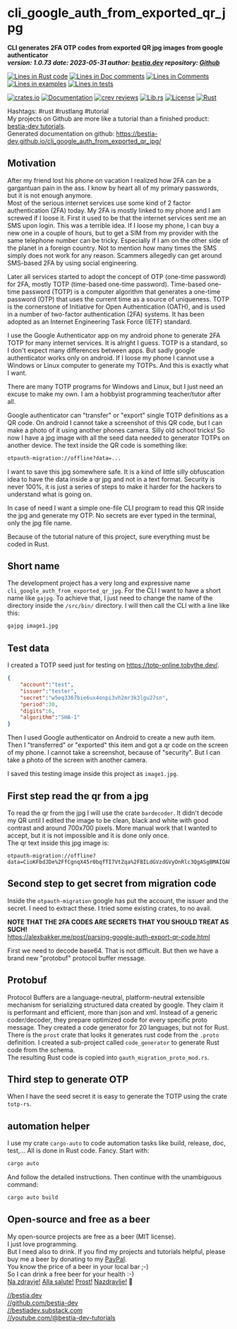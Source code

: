[//]: # (auto_md_to_doc_comments segment start A)

# cli_google_auth_from_exported_qr_jpg

[//]: # (auto_cargo_toml_to_md start)

**CLI generates 2FA OTP codes from exported QR jpg images from google authenticator**  
***version: 1.0.73 date: 2023-05-31 author: [bestia.dev](https://bestia.dev) repository: [Github](https://github.com/bestia-dev/cli_google_auth_from_exported_qr_jpg)***  

[//]: # (auto_cargo_toml_to_md end)

[//]: # (auto_lines_of_code start)
[![Lines in Rust code](https://img.shields.io/badge/Lines_in_Rust-311-green.svg)](https://github.com/bestia-dev/cli_google_auth_from_exported_qr_jpg/)
[![Lines in Doc comments](https://img.shields.io/badge/Lines_in_Doc_comments-150-blue.svg)](https://github.com/bestia-dev/cli_google_auth_from_exported_qr_jpg/)
[![Lines in Comments](https://img.shields.io/badge/Lines_in_comments-58-purple.svg)](https://github.com/bestia-dev/cli_google_auth_from_exported_qr_jpg/)
[![Lines in examples](https://img.shields.io/badge/Lines_in_examples-0-yellow.svg)](https://github.com/bestia-dev/cli_google_auth_from_exported_qr_jpg/)
[![Lines in tests](https://img.shields.io/badge/Lines_in_tests-0-orange.svg)](https://github.com/bestia-dev/cli_google_auth_from_exported_qr_jpg/)

[//]: # (auto_lines_of_code end)

[![crates.io](https://img.shields.io/crates/v/cli_google_auth_from_exported_qr_jpg.svg)](https://crates.io/crates/cli_google_auth_from_exported_qr_jpg) [![Documentation](https://docs.rs/cli_google_auth_from_exported_qr_jpg/badge.svg)](https://docs.rs/cli_google_auth_from_exported_qr_jpg/) [![crev reviews](https://web.crev.dev/rust-reviews/badge/crev_count/cli_google_auth_from_exported_qr_jpg.svg)](https://web.crev.dev/rust-reviews/crate/cli_google_auth_from_exported_qr_jpg/) [![Lib.rs](https://img.shields.io/badge/Lib.rs-rust-orange.svg)](https://lib.rs/crates/cli_google_auth_from_exported_qr_jpg/) [![License](https://img.shields.io/badge/license-MIT-blue.svg)](https://github.com/bestia-dev/cli_google_auth_from_exported_qr_jpg/blob/master/LICENSE) [![Rust](https://github.com/bestia-dev/cli_google_auth_from_exported_qr_jpg/actions/workflows/fmt-build-test.yml/badge.svg)](https://github.com/bestia-dev/cli_google_auth_from_exported_qr_jpg/actions/)  

Hashtags: #rust #rustlang #tutorial  
My projects on Github are more like a tutorial than a finished product: [bestia-dev tutorials](https://github.com/bestia-dev/tutorials_rust_wasm).  
Generated documentation on github: <https://bestia-dev.github.io/cli_google_auth_from_exported_qr_jpg/>  

## Motivation

After my friend lost his phone on vacation I realized how 2FA can be a gargantuan pain in the ass. I know by heart all of my primary passwords, but it is not enough anymore.  
Most of the serious internet services use some kind of 2 factor authentication (2FA) today. My 2FA is mostly linked to my phone and I am screwed if I loose it. First it used to be that the internet services sent me an SMS upon login. This was a terrible idea. If I loose my phone, I can buy a new one in a couple of hours, but to get a SIM from my provider with the same telephone number can be tricky. Especially if I am on the other side of the planet in a foreign country. Not to mention how many times the SMS simply does not work for any reason. Scammers allegedly can get around SMS-based 2FA by using social engineering.  

Later all services started to adopt the concept of OTP (one-time password) for 2FA, mostly TOTP (time-based one-time password). Time-based one-time password (TOTP) is a computer algorithm that generates a one-time password (OTP) that uses the current time as a source of uniqueness. TOTP is the cornerstone of Initiative for Open Authentication (OATH), and is used in a number of two-factor authentication (2FA) systems. It has been adopted as an Internet Engineering Task Force (IETF) standard.  

I use the Google Authenticator app on my android phone to generate 2FA TOTP for many internet services. It is alright I guess. TOTP is a standard, so I don't expect many differences between apps. But sadly google authenticator works only on android. If I loose my phone I cannot use a Windows or Linux computer to generate my TOTPs. And this is exactly what I want.

There are many TOTP programs for Windows and Linux, but I just need an excuse to make my own. I am a hobbyist programming teacher/tutor after all.

Google authenticator can "transfer" or "export" single TOTP definitions as a QR code. On android I cannot take a screenshot of this QR code, but I can make a photo of it using another phones camera. Silly old school tricks! So now I have a jpg image with all the seed data needed to generator TOTPs on another device. The text inside the QR code is something like:

```bash
otpauth-migration://offline?data=...
```

I want to save this jpg somewhere safe. It is a kind of little silly obfuscation idea to have the data inside a qr jpg and not in a text format. Security is never 100%, it is just a series of steps to make it harder for the hackers to understand what is going on.  

In case of need I want a simple one-file CLI program to read this QR inside the jpg and generate my OTP. No secrets are ever typed in the terminal, only the jpg file name.

Because of the tutorial nature of this project, sure everything must be coded in Rust.  

## Short name

The development project has a very long and expressive name `cli_google_auth_from_exported_qr_jpg`. For the CLI I want to have a short name like `gajpg`. To achieve that, I just need to change the name of the directory inside the `/src/bin/` directory. I will then call the CLI with a line like this:

```bash
gajpg image1.jpg
```

## Test data

I created a TOTP seed just for testing on <https://totp-online.tobythe.dev/>.

```json
{
    "account":"test",
    "issuer":"tester",
    "secret":"w5eq3367bie6ux4onpi3vh2mr3k3lgu27sn",
    "period":30,
    "digits":6,
    "algorithm":"SHA-1"
}
```
  
Then I used Google authenticator on Android to create a new auth item. Then I "transferred" or "exported" this item and got a qr code on the screen of my phone. I cannot take a screenshot, because of "security". But I can take a photo of the screen with another camera.  

I saved this testing image inside this project as `image1.jpg`.  

## First step read the qr from a jpg

To read the qr from the jpg I will use the crate `bardecoder`. It didn't decode my QR until I edited the image to be clean, black and white with good contrast and around 700x700 pixels. More manual work that I wanted to accept, but it is not impossible and it is done only once.  
The qr text inside this jpg image is:

```text
otpauth-migration://offline?data=CioKFbdJDe%2FfCgnqX45r0bqfTI7VtZqa%2FBILdGVzdGVyOnRlc3QgASgBMAIQARgBIAAo0tfy2Qc%3D
```

## Second step to get secret from migration code

Inside the `otpauth-migration` google has put the account, the issuer and the secret. I need to extract these. I tried some existing crates, to no avail.

**NOTE THAT THE 2FA CODES ARE SECRETS THAT YOU SHOULD TREAT AS SUCH!**  
<https://alexbakker.me/post/parsing-google-auth-export-qr-code.html>

First we need to decode base64. That is not difficult.
But then we have a brand new "protobuf" protocol buffer message.

## Protobuf

Protocol Buffers are a language-neutral, platform-neutral extensible mechanism for serializing structured data created by google. They claim it is performant and efficient, more than json and xml. Instead of a generic coder/decoder, they prepare optimized code for every specific proto message. They created a code generator for 20 languages, but not for Rust. There is the `prost` crate that looks it generates rust code from the `.proto` definition. I created a sub-project called `code_generator` to generate Rust code from the schema.  
The resulting Rust code is copied into `gauth_migration_proto_mod.rs`.  

## Third step to generate OTP

When I have the seed secret it is easy to generate the TOTP using the crate `totp-rs`.

## automation helper

I use my crate `cargo-auto` to code automation tasks like build, release, doc, test,...
All is done in Rust code. Fancy. Start with:  

```bash
cargo auto
```

And follow the detailed instructions. Then continue with the unambiguous command:

```bash
cargo auto build
```

## Open-source and free as a beer

My open-source projects are free as a beer (MIT license).  
I just love programming.  
But I need also to drink. If you find my projects and tutorials helpful, please buy me a beer by donating to my [PayPal](https://paypal.me/LucianoBestia).  
You know the price of a beer in your local bar ;-)  
So I can drink a free beer for your health :-)  
[Na zdravje!](https://translate.google.com/?hl=en&sl=sl&tl=en&text=Na%20zdravje&op=translate) [Alla salute!](https://dictionary.cambridge.org/dictionary/italian-english/alla-salute) [Prost!](https://dictionary.cambridge.org/dictionary/german-english/prost) [Nazdravlje!](https://matadornetwork.com/nights/how-to-say-cheers-in-50-languages/) 🍻

[//bestia.dev](https://bestia.dev)  
[//github.com/bestia-dev](https://github.com/bestia-dev)  
[//bestiadev.substack.com](https://bestiadev.substack.com)  
[//youtube.com/@bestia-dev-tutorials](https://youtube.com/@bestia-dev-tutorials)  

[//]: # (auto_md_to_doc_comments segment end A)
